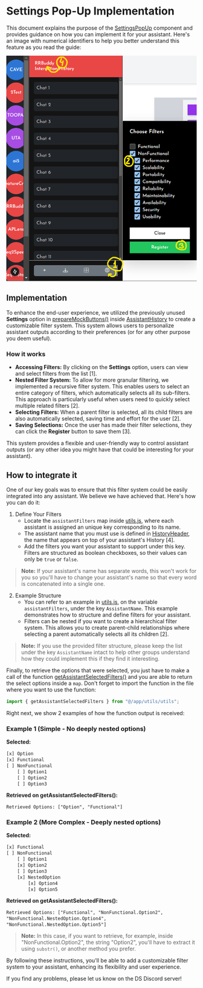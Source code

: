 # Settings Pop-Up Implementation 

This document explains the purpose of the [SettingsPopUp](../../components/settingsPopUp.js) component and provides guidance on how you can implement it for your assistant. Here's an image with numerical identifiers to help you better understand this feature as you read the guide:

![SettingsPopUpImage](img/guideSettings.png)

## Implementation

To enhance the end-user experience, we utilized the previously unused **Settings** option in [prepareMockButtons()](../../components/assistantHistory.js#prepareMockButtons) inside [AssistantHistory](../../components/assistantHistory.js) to create a customizable filter system. This system allows users to personalize assistant outputs according to their preferences (or for any other purpose you deem useful).

### How it works

- **Accessing Filters:** By clicking on the **Settings** option, users can view and select filters from the list [1].
- **Nested Filter System:** To allow for more granular filtering, we implemented a recursive filter system. This enables users to select an entire category of filters, which automatically selects all its sub-filters. This approach is particularly useful when users need to quickly select multiple related filters [2].
- **Selecting Filters:** When a parent filter is selected, all its child filters are also automatically selected, saving time and effort for the user [2].
- **Saving Selections:** Once the user has made their filter selections, they can click the **Register** button to save them [3].

This system provides a flexible and user-friendly way to control assistant outputs (or any other idea you might have that could be interesting for your assistant).


## How to integrate it

One of our key goals was to ensure that this filter system could be easily integrated into any assistant. We believe we have achieved that. Here's how you can do it:

1. Define Your Filters
    - Locate the `assistantFilters` map inside [utils.js](../../utils/utils.js), where each assistant is assigned an unique key corresponding to its name.
    - The assistant name that you must use is defined in [HistoryHeader](../../components/assistantHistory.js#HistoryHeader), the name that appears on top of your assistant's History [4]. 
    - Add the filters you want your assistant to support under this key. Filters are structured as boolean checkboxes, so their values can only be `true` or `false`.

> **Note:** If your assistant's name has separate words, this won't work for you so you'll have to change your assistant's name so that every word is concatenated into a single one.

2. Example Structure
    - You can refer to an example in [utils.js](../../utils/utils.js), on the variable `assistantFilters`, under the key `AssistantName`. This example demonstrates how to structure and define filters for your assistant.
    - Filters can be nested if you want to create a hierarchical filter system. This allows you to create parent-child relationships where selecting a parent automatically selects all its children [2].

> **Note:** If you use the provided filter structure, please keep the list under the key `AssistantName` intact to help other groups understand how they could implement this if they find it interesting.

Finally, to retrieve the options that were selected, you just have to make a call of the function [getAssistantSelectedFilters()](../../utils/utils.js#getAssistantSelectedFilters) and you are able to return the select options inside a `map`.
Don't forget to import the function in the file where you want to use the function: 
```js
import { getAssistantSelectedFilters } from "@/app/utils/utils";
```

Right next, we show 2 examples of how the function output is received:

### Example 1 (Simple - No deeply nested options)

**Selected:**
```
[x] Option
[x] Functional
[ ] NonFunctional
    [ ] Option1
    [ ] Option2
    [ ] Option3
```
**Retrieved on getAssistantSelectedFilters():**
```
Retrieved Options: ["Option", "Functional"]
```


### Example 2 (More Complex - Deeply nested options)

**Selected:**
```
[x] Functional
[ ] NonFunctional
    [ ] Option1
    [x] Option2
    [ ] Option3
    [x] NestedOption
        [x] Option4
        [x] Option5
```
**Retrieved on getAssistantSelectedFilters():**
```
Retrieved Options: ["Functional", "NonFunctional.Option2", "NonFunctional.NestedOption.Option4", "NonFunctional.NestedOption.Option5"]
```

> **Note:** In this case, if you want to retrieve, for example, inside "NonFunctional.Option2", the string "Option2", you'll have to extract it using `substr()`, or another method you prefer.


By following these instructions, you'll be able to add a customizable filter system to your assistant, enhancing its flexibility and user experience.

If you find any problems, please let us know on the DS Discord server!

